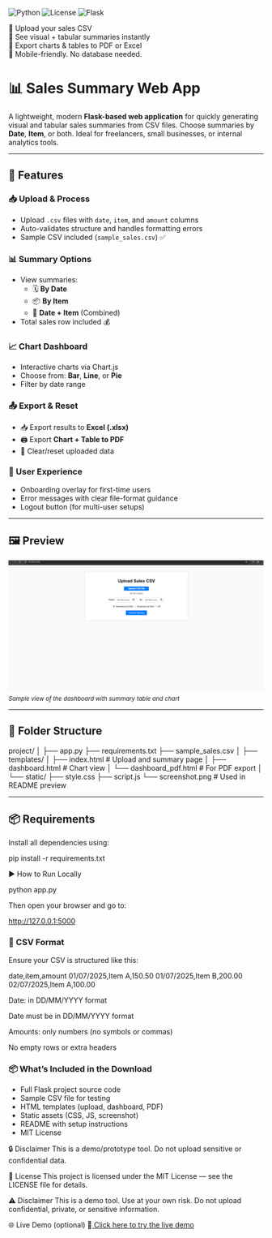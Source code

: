 ![Python](https://img.shields.io/badge/Python-3.9%2B-blue)
![License](https://img.shields.io/badge/License-MIT-green)
![Flask](https://img.shields.io/badge/Powered%20by-Flask-lightgrey)

🔹 Upload your sales CSV  
🔹 See visual + tabular summaries instantly  
🔹 Export charts & tables to PDF or Excel  
🔹 Mobile-friendly. No database needed.


# 📊 Sales Summary Web App

A lightweight, modern **Flask-based web application** for quickly generating visual and tabular sales summaries from CSV files. Choose summaries by **Date**, **Item**, or both. Ideal for freelancers, small businesses, or internal analytics tools.

---

## 🚀 Features

### 📥 Upload & Process
- Upload `.csv` files with `date`, `item`, and `amount` columns  
- Auto-validates structure and handles formatting errors
- Sample CSV included (`sample_sales.csv`) ✅

### 📊 Summary Options
- View summaries:
  - 🗓 **By Date**
  - 📦 **By Item**
  - 🔁 **Date + Item** (Combined)
- Total sales row included 💰

### 📈 Chart Dashboard
- Interactive charts via Chart.js
- Choose from: **Bar**, **Line**, or **Pie**
- Filter by date range

### 📤 Export & Reset
- 📥 Export results to **Excel (.xlsx)**
- 🖨 Export **Chart + Table to PDF**
- 🔄 Clear/reset uploaded data

### 🧠 User Experience
- Onboarding overlay for first-time users
- Error messages with clear file-format guidance
- Logout button (for multi-user setups)

---

## 🖼 Preview

![Screenshot](static/screenshot1.png)  
<sub>_Sample view of the dashboard with summary table and chart_</sub>

---

## 📁 Folder Structure

project/
│
├── app.py
├── requirements.txt
├── sample_sales.csv
│
├── templates/
│ ├── index.html # Upload and summary page
│ ├── dashboard.html # Chart view
│ └── dashboard_pdf.html # For PDF export
│
└── static/
├── style.css
├── script.js
└── screenshot.png # Used in README preview


---

## 📦 Requirements

Install all dependencies using:

pip install -r requirements.txt

▶️ How to Run Locally

python app.py

Then open your browser and go to:

http://127.0.0.1:5000

### 📄 CSV Format
Ensure your CSV is structured like this:

date,item,amount
01/07/2025,Item A,150.50
01/07/2025,Item B,200.00
02/07/2025,Item A,100.00

Date: in DD/MM/YYYY format

Date must be in DD/MM/YYYY format

Amounts: only numbers (no symbols or commas)

No empty rows or extra headers

### 📦 What’s Included in the Download

- Full Flask project source code
- Sample CSV file for testing
- HTML templates (upload, dashboard, PDF)
- Static assets (CSS, JS, screenshot)
- README with setup instructions
- MIT License


🔒 Disclaimer
This is a demo/prototype tool.
Do not upload sensitive or confidential data.

📝 License
This project is licensed under the MIT License — see the LICENSE file for details.

⚠️ Disclaimer
This is a demo tool. Use at your own risk.
Do not upload confidential, private, or sensitive information.

🌐 Live Demo (optional)
🔗[ Click here to try the live demo](http://127.0.0.1:5000)

